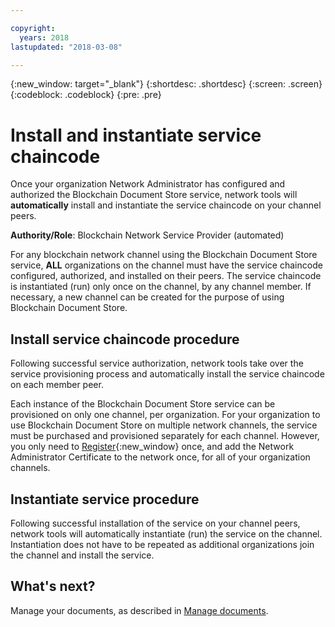 ```yaml
---

copyright:
  years: 2018
lastupdated: "2018-03-08"

---
```


{:new_window: target="_blank"}
{:shortdesc: .shortdesc}
{:screen: .screen}
{:codeblock: .codeblock}
{:pre: .pre}

# Install and instantiate service chaincode
Once your organization Network Administrator has configured and authorized the
Blockchain Document Store service, network tools will **automatically** install
and instantiate the service chaincode on your channel peers.

**Authority/Role**: Blockchain Network Service Provider (automated)

For any blockchain network channel using the Blockchain Document Store service,
**ALL** organizations on the channel must have the service chaincode configured,
authorized, and installed on their peers. The service chaincode is instantiated (run)
only once on the channel, by any channel member. If necessary, a new channel can
be created for the purpose of using Blockchain Document Store.

## Install service chaincode procedure
Following successful service authorization, network tools take over the
service provisioning process and automatically install the service
chaincode on each member peer.

Each instance of the Blockchain Document Store service can be provisioned on only
one channel, per organization. For your organization to use Blockchain Document
Store on multiple network channels, the service must be purchased and provisioned
separately for each channel. However, you only need to [Register](register-entities.html){:new_window} once, and add the Network Administrator Certificate to the network once, for all of your organization channels.

## Instantiate service procedure
Following successful installation of the service on your channel peers, network
tools will automatically instantiate (run) the service on the channel. Instantiation does
not have to be repeated as additional organizations join the channel and install the service.

## What's next?
Manage your documents, as described in [Manage documents](manage-documents.html).
